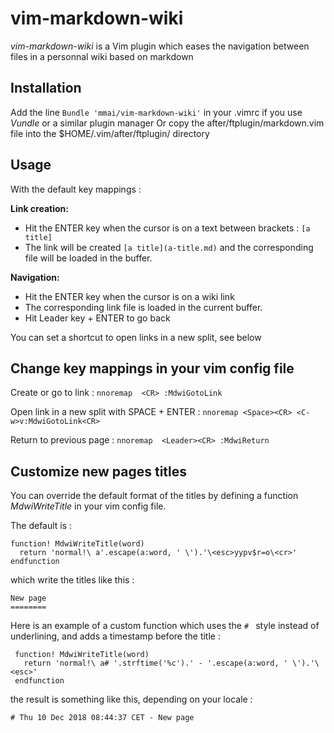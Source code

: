 vim-markdown-wiki
================

*vim-markdown-wiki* is a Vim plugin which eases the navigation between files in a personnal wiki based on markdown 

Installation
-------------

 Add the line `Bundle 'mmai/vim-markdown-wiki'` in your .vimrc if you use *Vundle* or a similar plugin manager
 Or copy the after/ftplugin/markdown.vim file into the $HOME/.vim/after/ftplugin/ directory

Usage
-----

With the default key mappings :

**Link creation:**

 - Hit the ENTER key when the cursor is on a text between brackets : `[a title]`
 - The link will be created  `[a title](a-title.md)` and the corresponding file will be loaded in the buffer.

**Navigation:**

 - Hit the ENTER key when the cursor is on a wiki link
 - The corresponding link file is loaded in the current buffer.
 - Hit Leader key + ENTER to go back
 
 You can set a shortcut to open links in a new split, see below

Change key mappings in your vim config file
--------

Create or go to link :
`nnoremap  <CR> :MdwiGotoLink`

Open link in a new split with SPACE + ENTER :
`nnoremap <Space><CR> <C-w>v:MdwiGotoLink<CR>`

Return to previous page  :
`nnoremap  <Leader><CR> :MdwiReturn`

Customize new pages titles
--------

You can override the default format of the titles by defining a function _MdwiWriteTitle_ in your vim config file.

The default is :

```vim
function! MdwiWriteTitle(word)
  return 'normal!\ a'.escape(a:word, ' \').'\<esc>yypv$r=o\<cr>'
endfunction
```

which write the titles like this :

```
New page
========

```

Here is an example of a custom function which uses the `# ` style instead of underlining, and adds a timestamp before the title :

```vim
 function! MdwiWriteTitle(word)
   return 'normal!\ a# '.strftime('%c').' - '.escape(a:word, ' \').'\<esc>'
 endfunction
```

the result is something like this, depending on your locale : 

```
# Thu 10 Dec 2018 08:44:37 CET - New page

```


